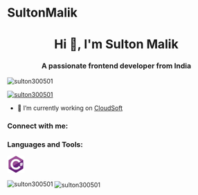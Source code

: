 # SultonMalik

<h1 align="center">Hi 👋, I'm Sulton Malik</h1>
<h3 align="center">A passionate frontend developer from India</h3>

<p align="left"> <img src="https://komarev.com/ghpvc/?username=sulton300501&label=Profile%20views&color=0e75b6&style=flat" alt="sulton300501" /> </p>

<p align="left"> <a href="https://github.com/ryo-ma/github-profile-trophy"><img src="https://github-profile-trophy.vercel.app/?username=sulton300501" alt="sulton300501" /></a> </p>

- 🔭 I’m currently working on [CloudSoft](https://github.com/sulton300501/CloudSoft.CodeBase)

<h3 align="left">Connect with me:</h3>
<p align="left">
</p>

<h3 align="left">Languages and Tools:</h3>
<p align="left"> <a href="https://www.w3schools.com/cs/" target="_blank" rel="noreferrer"> <img src="https://raw.githubusercontent.com/devicons/devicon/master/icons/csharp/csharp-original.svg" alt="csharp" width="40" height="40"/> </a> </p>

<p><img align="left" src="https://github-readme-stats.vercel.app/api/top-langs?username=sulton300501&show_icons=true&locale=en&layout=compact" alt="sulton300501" /></p>

<p>&nbsp;<img align="center" src="https://github-readme-stats.vercel.app/api?username=sulton300501&show_icons=true&locale=en" alt="sulton300501" /></p>

